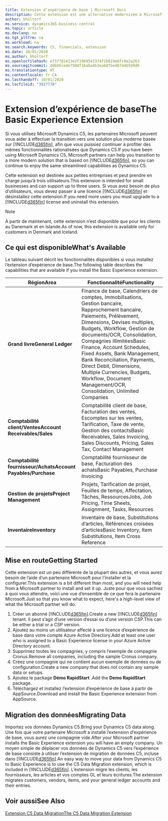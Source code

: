```yaml
---
title: Extension d’expérience de base | Microsoft Docs
description: Cette extension est une alternative modernisée à Microsoft Dynamics C5.
author: bholtorf
ms.service: dynamics365-business-central
ms.topic: article
ms.devlang: na
ms.tgt_pltfrm: na
ms.workload: na
ms.search.keywords: C5, financials, extension
ms.date: 10/01/2020
ms.author: bholtorf
ms.openlocfilehash: e7377d1413e2f1969543374f1b819e6fc8a2a263
ms.sourcegitcommit: ddbb5cede750df1baba4b3eab8fbed6744b5b9d6
ms.translationtype: HT
ms.contentlocale: fr-CA
ms.lasthandoff: 10/01/2020
ms.locfileid: "3927778"
---
```

# <a name="the-basic-experience-extension"></a><span data-ttu-id="abaad-103">Extension d’expérience de base</span><span class="sxs-lookup"><span data-stu-id="abaad-103">The Basic Experience Extension</span></span>
<span data-ttu-id="abaad-104">Si vous utilisez Microsoft Dynamics C5, les partenaires Microsoft peuvent vous aider à effectuer la transition vers une solution plus moderne basée sur [!INCLUDE[d365fin](includes/d365fin_md.md)], afin que vous puissiez continuer à profiter des mêmes fonctionnalités rationalisées que Dynamics C5.</span><span class="sxs-lookup"><span data-stu-id="abaad-104">If you have been using Microsoft Dynamics C5, Microsoft partners can help you transition to a more modern solution that is based on [!INCLUDE[d365fin](includes/d365fin_md.md)], so you can continue to enjoy the same streamlined capabilities as Dynamics C5.</span></span>

<span data-ttu-id="abaad-105">Cette extension est destinée aux petites entreprises et peut prendre en charge jusqu’à trois utilisateurs.</span><span class="sxs-lookup"><span data-stu-id="abaad-105">This extension is intended for small businesses and can support up to three users.</span></span> <span data-ttu-id="abaad-106">Si vous avez besoin de plus d’utilisateurs, vous devez passer à une licence [!INCLUDE[d365fin](includes/d365fin_md.md)] et désinstallez cette extension.</span><span class="sxs-lookup"><span data-stu-id="abaad-106">If you need more users you must upgrade to a [!INCLUDE[d365fin](includes/d365fin_md.md)] license and uninstall this extension.</span></span>

> [!NOTE]
> <span data-ttu-id="abaad-107">À partir de maintenant, cette extension n’est disponible que pour les clients au Danemark et en Islande.</span><span class="sxs-lookup"><span data-stu-id="abaad-107">As of now, this extension is available only for customers in Denmark and Iceland.</span></span> 

## <a name="whats-available"></a><span data-ttu-id="abaad-108">Ce qui est disponible</span><span class="sxs-lookup"><span data-stu-id="abaad-108">What's Available</span></span>
<span data-ttu-id="abaad-109">Le tableau suivant décrit les fonctionnalités disponibles si vous installez l’extension d’expérience de base.</span><span class="sxs-lookup"><span data-stu-id="abaad-109">The following table describes the capabilities that are available if you install the Basic Experience extension.</span></span>

|<span data-ttu-id="abaad-110">Région</span><span class="sxs-lookup"><span data-stu-id="abaad-110">Area</span></span>  |<span data-ttu-id="abaad-111">Fonctionnalité</span><span class="sxs-lookup"><span data-stu-id="abaad-111">Functionality</span></span>  |
|---------|---------|
|<span data-ttu-id="abaad-112">**Grand livre**</span><span class="sxs-lookup"><span data-stu-id="abaad-112">**General Ledger**</span></span> |<span data-ttu-id="abaad-113">Finance de base, Calendriers de comptes, Immobilisations, Gestion bancaire, Rapprochement bancaire, Paiements, Prélèvement, Dimensions, Devises multiples, Budgets, Workflow, Gestion de documents/OCR, Consolidation, Compagnies illimitées</span><span class="sxs-lookup"><span data-stu-id="abaad-113">Basic Finance, Account Schedules, Fixed Assets, Bank Management, Bank Reconciliation, Payments, Direct Debit, Dimensions, Multiple Currencies, Budgets, Workflow, Document Management/OCR, Consolidation, Unlimited Companies</span></span>|
|<span data-ttu-id="abaad-114">**Comptabilité client/Ventes**</span><span class="sxs-lookup"><span data-stu-id="abaad-114">**Account Receivables/Sales**</span></span> |<span data-ttu-id="abaad-115">Comptabilité client de base, Facturation des ventes, Escomptes sur les ventes, Tarification, Taxe de vente, Gestion des contacts</span><span class="sxs-lookup"><span data-stu-id="abaad-115">Basic Receivables, Sales Invoicing, Sales Discounts, Pricing, Sales Tax, Contact Management</span></span> |
|<span data-ttu-id="abaad-116">**Comptabilité fournisseur/Achats**</span><span class="sxs-lookup"><span data-stu-id="abaad-116">**Account Payables/Purchase**</span></span> |<span data-ttu-id="abaad-117">Comptabilité fournisseur de base, Facturation des achats</span><span class="sxs-lookup"><span data-stu-id="abaad-117">Basic Payables, Purchase Invoicing</span></span> |
|<span data-ttu-id="abaad-118">**Gestion de projets**</span><span class="sxs-lookup"><span data-stu-id="abaad-118">**Project Management**</span></span> |<span data-ttu-id="abaad-119">Projets, Tarification de projet, Feuilles de temps, Affectation, Tâches, Ressources</span><span class="sxs-lookup"><span data-stu-id="abaad-119">Jobs, Job Pricing, Time Sheets, Assignment, Tasks, Resources</span></span> |
|<span data-ttu-id="abaad-120">**Inventaire**</span><span class="sxs-lookup"><span data-stu-id="abaad-120">**Inventory**</span></span> |<span data-ttu-id="abaad-121">Inventaire de base, Substitutions d’articles, Références croisées d’articles</span><span class="sxs-lookup"><span data-stu-id="abaad-121">Basic Inventory, Item Substitutions, Item Cross Reference</span></span> |

## <a name="getting-started"></a><span data-ttu-id="abaad-122">Mise en route</span><span class="sxs-lookup"><span data-stu-id="abaad-122">Getting Started</span></span>
<span data-ttu-id="abaad-123">Cette extension est un peu différente de la plupart des autres, et vous aurez besoin de l’aide d’un partenaire Microsoft pour l’installer et la configurer.</span><span class="sxs-lookup"><span data-stu-id="abaad-123">This extension is a bit different than most, and you will need help from a Microsoft partner to install and set it up.</span></span> <span data-ttu-id="abaad-124">Juste pour que vous sachiez à quoi vous attendre, voici une vue d’ensemble de ce que fera le partenaire Microsoft.</span><span class="sxs-lookup"><span data-stu-id="abaad-124">Just so that you know what to expect, here's a high-level view of what the Microsoft partner will do.</span></span>

1. <span data-ttu-id="abaad-125">Créer un abonné [!INCLUDE[d365fin](includes/d365fin_md.md)].</span><span class="sxs-lookup"><span data-stu-id="abaad-125">Create a new [!INCLUDE[d365fin](includes/d365fin_md.md)] tenant.</span></span> <span data-ttu-id="abaad-126">Il peut s’agir d’une version d’essai ou d’une version CSP.</span><span class="sxs-lookup"><span data-stu-id="abaad-126">This can be either a trial or a CSP version.</span></span>
2. <span data-ttu-id="abaad-127">Ajoutez au moins un utilisateur affecté à une licence d’expérience de base dans votre compte Azure Active Directory.</span><span class="sxs-lookup"><span data-stu-id="abaad-127">Add at least one user who is assigned to a Basic Experience license in your Azure Active Directory account.</span></span>
3. <span data-ttu-id="abaad-128">Supprimez toutes les compagnies, y compris l’exemple de compagnie Cronus.</span><span class="sxs-lookup"><span data-stu-id="abaad-128">Remove all companies, including the sample Cronus company.</span></span>
4. <span data-ttu-id="abaad-129">Créez une compagnie qui ne contient aucun exemple de données ou de configuration.</span><span class="sxs-lookup"><span data-stu-id="abaad-129">Create a new company that does not contain any sample data or setups.</span></span>
5. <span data-ttu-id="abaad-130">Ajoutez le package **Démo RapidStart** .</span><span class="sxs-lookup"><span data-stu-id="abaad-130">Add the **Demo RapidStart** package.</span></span> <!--what does the pockage contain?-->
6. <span data-ttu-id="abaad-131">Téléchargez et installez l’extension d’expérience de base à partir de AppSource.</span><span class="sxs-lookup"><span data-stu-id="abaad-131">Download and install the Basic Experience extension from AppSource.</span></span>

## <a name="migrating-data"></a><span data-ttu-id="abaad-132">Migration des données</span><span class="sxs-lookup"><span data-stu-id="abaad-132">Migrating Data</span></span>
<span data-ttu-id="abaad-133">Importez vos données Dynamics C5.</span><span class="sxs-lookup"><span data-stu-id="abaad-133">Bring your Dynamics C5 data along.</span></span> <span data-ttu-id="abaad-134">Une fois que votre partenaire Microsoft a installé l’extension d’expérience de base, vous aurez une compagnie vide.</span><span class="sxs-lookup"><span data-stu-id="abaad-134">After your Microsoft partner installs the Basic Experience extension you will have an empty company.</span></span> <span data-ttu-id="abaad-135">Un moyen simple de déplacer vos données de Dynamics C5 vers l’expérience de base consiste à utiliser l’extension de migration de données C5, incluse dans [!INCLUDE[d365fin](includes/d365fin_md.md)].</span><span class="sxs-lookup"><span data-stu-id="abaad-135">An easy way to move your data from Dynamics C5 to Basic Experience is to use the C5 Data Migration extension, which is included in [!INCLUDE[d365fin](includes/d365fin_md.md)].</span></span> <span data-ttu-id="abaad-136">L’extension migre les clients, les fournisseurs, les articles et vos comptes GL et leurs écritures.</span><span class="sxs-lookup"><span data-stu-id="abaad-136">The extension migrates customers, vendors, items, and your general ledger accounts and their entries.</span></span>

## <a name="see-also"></a><span data-ttu-id="abaad-137">Voir aussi</span><span class="sxs-lookup"><span data-stu-id="abaad-137">See Also</span></span>
[<span data-ttu-id="abaad-138">Extension C5 Data Migration</span><span class="sxs-lookup"><span data-stu-id="abaad-138">The C5 Data Migration Extension</span></span>](ui-extensions-c5-data-migration.md)